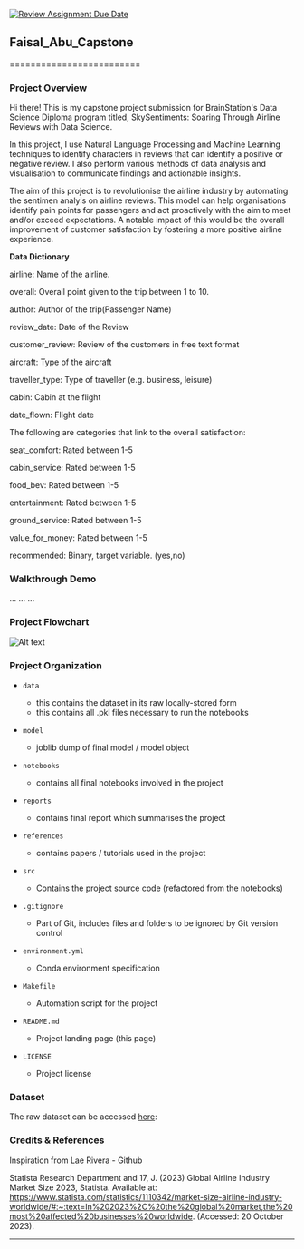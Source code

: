 [![Review Assignment Due Date](https://classroom.github.com/assets/deadline-readme-button-24ddc0f5d75046c5622901739e7c5dd533143b0c8e959d652212380cedb1ea36.svg)](https://classroom.github.com/a/0GBBWOiF)
## Faisal_Abu_Capstone
=========================

### Project Overview
Hi there! This is my capstone project submission for BrainStation's Data Science Diploma program titled, SkySentiments: Soaring Through Airline Reviews with Data Science.

In this project, I use Natural Language Processing and Machine Learning techniques to identify characters in reviews that can identify a positive or negative review. I also perform various methods of data analysis and visualisation to communicate findings and actionable insights.

The aim of this project is to revolutionise the airline industry by automating the sentimen analyis on airline reviews. This model can help organisations identify pain points for passengers and act proactively with the aim to meet and/or exceed expectations. A notable impact of this would be the overall improvement of customer satisfaction by fostering a more positive airline experience.

**Data Dictionary**

airline: Name of the airline.

overall: Overall point given to the trip between 1 to 10.

author: Author of the trip(Passenger Name)

review_date: Date of the Review

customer_review: Review of the customers in free text format

aircraft: Type of the aircraft

traveller_type: Type of traveller (e.g. business, leisure)

cabin: Cabin at the flight

date_flown: Flight date

The following are categories that link to the overall satisfaction:

seat_comfort: Rated between 1-5

cabin_service: Rated between 1-5

food_bev: Rated between 1-5

entertainment: Rated between 1-5

ground_service: Rated between 1-5

value_for_money: Rated between 1-5

recommended: Binary, target variable. (yes,no)


### Walkthrough Demo

...
...
...

### Project Flowchart

![Alt text](image.png)


### Project Organization

* `data` 
    - this contains the dataset in its raw locally-stored form
    - this contains all .pkl files necessary to run the notebooks

* `model`
    - joblib dump of final model / model object

* `notebooks`
    - contains all final notebooks involved in the project

* `reports`
    - contains final report which summarises the project

* `references`
    - contains papers / tutorials used in the project

* `src`
    - Contains the project source code (refactored from the notebooks)

* `.gitignore`
    - Part of Git, includes files and folders to be ignored by Git version control

* `environment.yml`
    - Conda environment specification

* `Makefile`
    - Automation script for the project

* `README.md`
    - Project landing page (this page)

* `LICENSE`
    - Project license

### Dataset
The raw dataset can be accessed [here](https://drive.google.com/uc?export=download&id=1ht8AOCyKsbBOb5ys58x5EU1f1do0yGRB):

### Credits & References
Inspiration from Lae Rivera - Github

Statista Research Department and 17, J. (2023) Global Airline Industry Market Size 2023, Statista. Available at: https://www.statista.com/statistics/1110342/market-size-airline-industry-worldwide/#:~:text=In%202023%2C%20the%20global%20market,the%20most%20affected%20businesses%20worldwide. (Accessed: 20 October 2023). 

--------